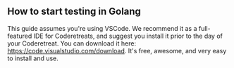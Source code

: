 
## How to start testing in Golang

This guide assumes you're using VSCode.  We recommend it as a full-featured IDE for Coderetreats, and suggest you install it prior to the day of your Coderetreat.  You can download it here: https://code.visualstudio.com/download. It's free, awesome, and very easy to install and use.


